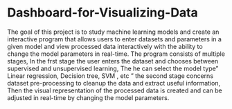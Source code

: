 # Dashboard-for-Visualizing-Data


The goal of this project is to study machine learning models and
create an interactive program that allows users to enter datasets
and parameters in a given model and view processed data
interactively with the ability to change the model parameters in
real-time.
The program consists of multiple stages, In the frst stage the user
enters the dataset and chooses between supervised and
unsupervised learning, The he can select the model type” Linear
regression, Decision tree, SVM , etc ” the second stage concerns
dataset pre-processing to cleanup the data and extract useful
information, Then the visual representation of the processed data
is created and can be adjusted in real-time by changing the model
parameters.
